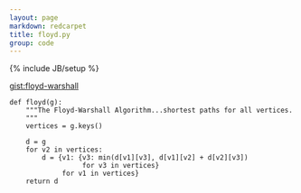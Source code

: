 ```yaml
---
layout: page
markdown: redcarpet
title: floyd.py
group: code
---
```

{% include JB/setup %}

[gist:floyd-warshall](https://gist.github.com/hillscottc/61002306aa5b026ed73c)


    def floyd(g):
        """The Floyd-Warshall Algorithm...shortest paths for all vertices.
        """
        vertices = g.keys()
     
        d = g
        for v2 in vertices:
            d = {v1: {v3: min(d[v1][v3], d[v1][v2] + d[v2][v3])
                      for v3 in vertices}
                 for v1 in vertices}
        return d